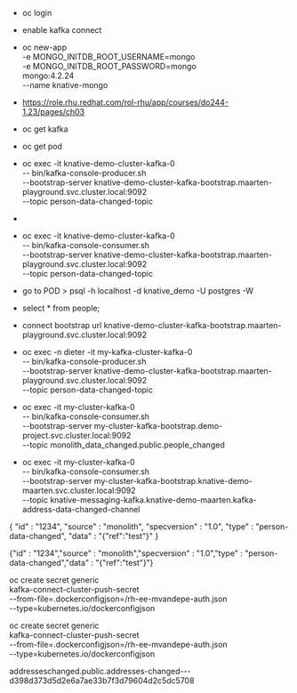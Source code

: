 * oc login
* enable kafka connect
* oc new-app \
  -e MONGO_INITDB_ROOT_USERNAME=mongo \
  -e MONGO_INITDB_ROOT_PASSWORD=mongo \
  mongo:4.2.24 \
  --name knative-mongo
* https://role.rhu.redhat.com/rol-rhu/app/courses/do244-1.23/pages/ch03
* oc get kafka
* oc get pod
* oc exec -it knative-demo-cluster-kafka-0 \
  -- bin/kafka-console-producer.sh \
  --bootstrap-server knative-demo-cluster-kafka-bootstrap.maarten-playground.svc.cluster.local:9092 \
  --topic person-data-changed-topic
*
* oc exec -it knative-demo-cluster-kafka-0 \
  -- bin/kafka-console-consumer.sh \
  --bootstrap-server knative-demo-cluster-kafka-bootstrap.maarten-playground.svc.cluster.local:9092 \
  --topic person-data-changed-topic
* go to POD > psql -h localhost -d knative_demo -U postgres -W
* select * from people;

* connect bootstrap url knative-demo-cluster-kafka-bootstrap.maarten-playground.svc.cluster.local:9092

* oc exec -n dieter -it my-kafka-cluster-kafka-0 \
  -- bin/kafka-console-producer.sh \
  --bootstrap-server knative-demo-cluster-kafka-bootstrap.maarten-playground.svc.cluster.local:9092 \
  --topic person-data-changed-topic 



* oc exec -it my-cluster-kafka-0 \
  -- bin/kafka-console-consumer.sh \
  --bootstrap-server my-cluster-kafka-bootstrap.demo-project.svc.cluster.local:9092 \
  --topic monolith_data_changed.public.people_changed

* oc exec -it my-cluster-kafka-0 \
  -- bin/kafka-console-consumer.sh \
  --bootstrap-server my-cluster-kafka-bootstrap.knative-demo-maarten.svc.cluster.local:9092 \
  --topic knative-messaging-kafka.knative-demo-maarten.kafka-address-data-changed-channel


{
"id" : "1234", 
"source" : "monolith", 
"specversion" : "1.0", 
"type" : "person-data-changed", 
"data" : "{\"ref\":\"test\"}" 
}

{"id" : "1234","source" : "monolith","specversion" : "1.0","type" : "person-data-changed","data" : "{\"ref\":\"test\"}"}



oc create secret generic \
kafka-connect-cluster-push-secret \
--from-file=.dockerconfigjson=/rh-ee-mvandepe-auth.json \
--type=kubernetes.io/dockerconfigjson

oc create secret generic \
kafka-connect-cluster-push-secret \
--from-file=.dockerconfigjson=/rh-ee-mvandepe-auth.json \
--type=kubernetes.io/dockerconfigjson




addresseschanged.public.addresses-changed---d398d373d5d2e6a7ae33b7f3d79604d2c5dc5708